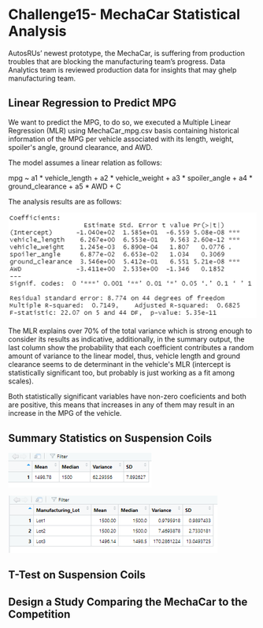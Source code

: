 # Challenge15- MechaCar Statistical Analysis

AutosRUs’ newest prototype, the MechaCar, is suffering from production troubles that are blocking the manufacturing team’s progress. Data Analytics team is reviewed production data for insights that may ghelp manufacturing team. 

## Linear Regression to Predict MPG

We want to predict the MPG, to do so, we executed a Multiple Linear Regression (MLR) using MechaCar_mpg.csv basis containing historical information of the MPG per vehicle associated with its length, weight, spoiler's angle, ground clearance, and AWD. 

The model assumes a linear relation as follows: 

mpg ~ a1 * vehicle_length + a2 * vehicle_weight + a3 * spoiler_angle + a4 * ground_clearance + a5 * AWD + C

The analysis results are as follows: 

![MLR](MLR.png)

The MLR explains over 70% of the total variance which is strong enough to consider its results as indicative, additionally, in the summary output, the last column show the probability that each coefficient contributes a random amount of variance to the linear model, thus, vehicle length and ground clearance seems to de determinant in the vehicle's MLR (intercept is statistically significant too, but probably is just working as a fit among scales). 

Both statistically significant variables have non-zero coeficients and both are positive, this means that increases in any of them may result in an increase in the MPG of the vehicle. 

## Summary Statistics on Suspension Coils

![Total_Summary](Total_Summary.png)

![LOT_Summary](LOT_Summary.png)

## T-Test on Suspension Coils

## Design a Study Comparing the MechaCar to the Competition


